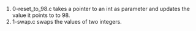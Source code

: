 1. 0-reset_to_98.c takes a pointer to an int as parameter and updates the value it points to to 98.
2. 1-swap.c swaps the values of two integers.
